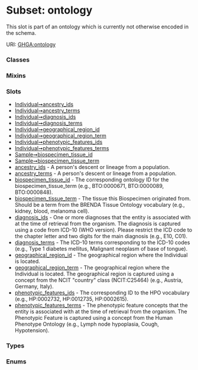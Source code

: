 
# Subset: ontology


This slot is part of an ontology which is currently not otherwise encoded in the schema.

URI: [GHGA:ontology](https://w3id.org/GHGA/ontology)


### Classes


### Mixins


### Slots

 * [Individual➞ancestry_ids](Individual_ancestry_ids.md)
 * [Individual➞ancestry_terms](Individual_ancestry_terms.md)
 * [Individual➞diagnosis_ids](Individual_diagnosis_ids.md)
 * [Individual➞diagnosis_terms](Individual_diagnosis_terms.md)
 * [Individual➞geographical_region_id](Individual_geographical_region_id.md)
 * [Individual➞geographical_region_term](Individual_geographical_region_term.md)
 * [Individual➞phenotypic_features_ids](Individual_phenotypic_features_ids.md)
 * [Individual➞phenotypic_features_terms](Individual_phenotypic_features_terms.md)
 * [Sample➞biospecimen_tissue_id](Sample_biospecimen_tissue_id.md)
 * [Sample➞biospecimen_tissue_term](Sample_biospecimen_tissue_term.md)
 * [ancestry_ids](ancestry_ids.md) - A person's descent or lineage from a population.
 * [ancestry_terms](ancestry_terms.md) - A person's descent or lineage from a population.
 * [biospecimen_tissue_id](biospecimen_tissue_id.md) - The corresponding ontology ID for the biospecimen_tissue_term (e.g., BTO:0000671, BTO:0000089, BTO:0000848).
 * [biospecimen_tissue_term](biospecimen_tissue_term.md) - The tissue this Biospecimen originated from. Should be a term from the BRENDA Tissue Ontology vocabulary (e.g., kidney, blood, melanoma cell).
 * [diagnosis_ids](diagnosis_ids.md) - One or more diagnoses that the entity is associated with at the time of retrieval from the organism. The diagnosis is captured using a code from ICD-10 (WHO version). Please restrict the ICD code to the chapter letter and two digits for the main diagnosis (e.g., E10, C01).
 * [diagnosis_terms](diagnosis_terms.md) - The ICD-10 terms corresponding to the ICD-10 codes (e.g., Type 1 diabetes mellitus, Malignant neoplasm of base of tongue).
 * [geographical_region_id](geographical_region_id.md) - The geographical region where the Individual is located.
 * [geographical_region_term](geographical_region_term.md) - The geographical region where the Individual is located. The geographical region is captured using a concept from the NCIT "country" class (NCIT:C25464) (e.g., Austria, Germany, Italy).
 * [phenotypic_features_ids](phenotypic_features_ids.md) - The corresponding ID to the HPO vocabulary (e.g., HP:0002732, HP:0012735, HP:0002615).
 * [phenotypic_features_terms](phenotypic_features_terms.md) - The phenotypic feature concepts that the entity is associated with at the time of retrieval from the organism. The Phenotypic Feature is captured using a concept from the Human Phenotype Ontology (e.g., Lymph node hypoplasia, Cough, Hypotension).

### Types


### Enums

